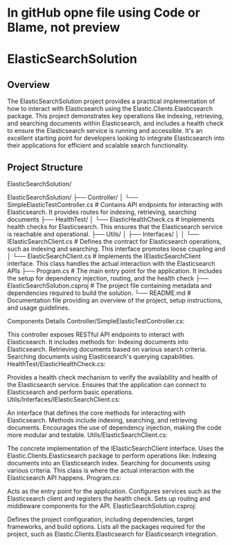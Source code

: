 # In gitHub opne file using Code or Blame, not preview
# ElasticSearchSolution

## Overview

The ElasticSearchSolution project provides a practical implementation of 
how to interact with Elasticsearch using the Elastic.Clients.Elasticsearch package. 
This project demonstrates key operations like indexing, retrieving, and searching documents 
within Elasticsearch, and includes a health check to ensure the Elasticsearch service is 
running and accessible. 
It's an excellent starting point for developers looking to integrate Elasticsearch into their applications 
for efficient and scalable search functionality.

## Project Structure

ElasticSearchSolution/

ElasticSearchSolution/
├── Controller/
│   └── SimpleElasticTestController.cs        # Contains API endpoints for interacting with Elasticsearch. It provides routes for indexing, retrieving, searching documents
├── HealthTest/
│   └── ElasticHealthCheck.cs                 # Implements health checks for Elasticsearch. This ensures that the Elasticsearch service is reachable and operational.
├── Utils/
│   ├── Interfaces/
│   │   └── IElasticSearchClient.cs           # Defines the contract for Elasticsearch operations, such as indexing and searching. This interface promotes loose coupling and
│   └── ElasticSearchClient.cs                # Implements the IElasticSearchClient interface. This class handles the actual interaction with the Elasticsearch APIs
├── Program.cs                                # The main entry point for the application. It includes the setup for dependency injection, routing, and the health check
├── ElasticSearchSolution.csproj              # The project file containing metadata and dependencies required to build the solution.
└── README.md                                 # Documentation file providing an overview of the project, setup instructions, and usage guidelines.

Components Details
Controller/SimpleElasticTestController.cs:

This controller exposes RESTful API endpoints to interact with Elasticsearch.
It includes methods for:
Indexing documents into Elasticsearch.
Retrieving documents based on various search criteria.
Searching documents using Elasticsearch's querying capabilities.
HealthTest/ElasticHealthCheck.cs:

Provides a health check mechanism to verify the availability and health of the Elasticsearch service.
Ensures that the application can connect to Elasticsearch and perform basic operations.
Utils/Interfaces/IElasticSearchClient.cs:

An interface that defines the core methods for interacting with Elasticsearch.
Methods include indexing, searching, and retrieving documents.
Encourages the use of dependency injection, making the code more modular and testable.
Utils/ElasticSearchClient.cs:

The concrete implementation of the IElasticSearchClient interface.
Uses the Elastic.Clients.Elasticsearch package to perform operations like:
Indexing documents into an Elasticsearch index.
Searching for documents using various criteria.
This class is where the actual interaction with the Elasticsearch API happens.
Program.cs:

Acts as the entry point for the application.
Configures services such as the Elasticsearch client and registers the health check.
Sets up routing and middleware components for the API.
ElasticSearchSolution.csproj:

Defines the project configuration, including dependencies, target frameworks, and build options.
Lists all the packages required for the project, such as Elastic.Clients.Elasticsearch for Elasticsearch integration.
